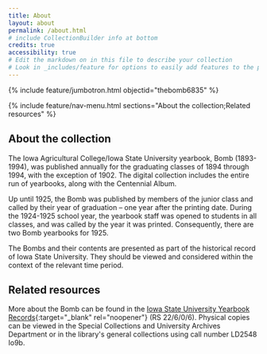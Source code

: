 ```yaml
---
title: About
layout: about
permalink: /about.html
# include CollectionBuilder info at bottom
credits: true
accessibility: true
# Edit the markdown on in this file to describe your collection
# Look in _includes/feature for options to easily add features to the page
---
```


{% include feature/jumbotron.html objectid="thebomb6835" %} 

{% include feature/nav-menu.html sections="About the collection;Related resources" %}

## About the collection

The Iowa Agricultural College/Iowa State University yearbook, Bomb (1893-1994), was published annually for the graduating classes of 1894 through 1994, with the exception of 1902. The digital collection includes the entire run of yearbooks, along with the Centennial Album.

Up until 1925, the Bomb was published by members of the junior class and called by their year of graduation – one year after the printing date. During the 1924-1925 school year, the yearbook staff was opened to students in all classes, and was called by the year it was printed. Consequently, there are two Bomb yearbooks for 1925.

The Bombs and their contents are presented as part of the historical record of Iowa State University. They should be viewed and considered within the context of the relevant time period. 

## Related resources

More about the Bomb can be found in the [Iowa State University Yearbook Records](https://n2t.net/ark:/87292/w9z52g){:target="_blank" rel="noopener"} (RS 22/6/0/6). Physical copies can be viewed in the Special Collections and University Archives Department or in the library's general collections using call number LD2548 Io9b.
